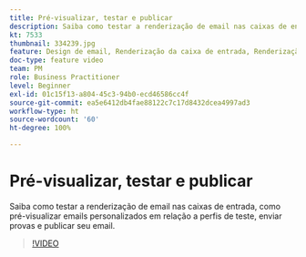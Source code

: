 ```yaml
---
title: Pré-visualizar, testar e publicar
description: Saiba como testar a renderização de email nas caixas de entrada, como pré-visualizar emails personalizados em relação a perfis de teste, enviar provas e publicar seu email.
kt: 7533
thumbnail: 334239.jpg
feature: Design de email, Renderização da caixa de entrada, Renderização de email
doc-type: feature video
team: PM
role: Business Practitioner
level: Beginner
exl-id: 01c15f13-a804-45c3-94b0-ecd46586cc4f
source-git-commit: ea5e6412db4fae88122c7c17d8432dcea4997ad3
workflow-type: ht
source-wordcount: '60'
ht-degree: 100%

---
```


# Pré-visualizar, testar e publicar

Saiba como testar a renderização de email nas caixas de entrada, como pré-visualizar emails personalizados em relação a perfis de teste, enviar provas e publicar seu email.

>[!VIDEO](https://video.tv.adobe.com/v/334239?quality=12)
